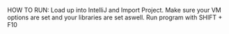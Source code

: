 HOW TO RUN:
Load up into IntelliJ and Import Project. Make sure your VM options are set and your libraries are set aswell.
Run program with SHIFT + F10